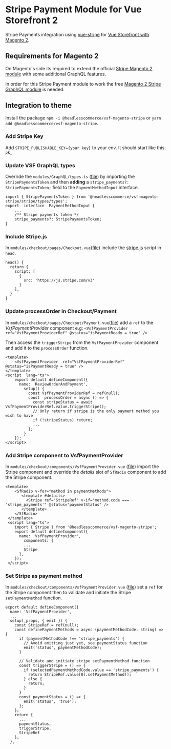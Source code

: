 # Stripe Payment Module for Vue Storefront 2

Stripe Payments integration using [vue-stripe](https://github.com/vue-stripe/vue-stripe) for [Vue Storefront with Magento 2](https://github.com/vuestorefront/magento2).

## Requirements for Magento 2
On Magento's side its required to extend the official [Stripe Magento 2 module](https://marketplace.magento.com/stripe-stripe-payments.html) with some additional GraphQL features. 

In order for this Stripe Payment module to work the free [Magento 2 Stripe GraphQL module](https://github.com/headlesscommerce/magento-stripe-graphql) is needed.

## Integration to theme
Install the package `npm -i @headlesscommerce/vsf-magento-stripe` or `yarn add @headlesscommerce/vsf-magento-stripe`.

### Add Stripe Key 
Add `STRIPE_PUBLISHABLE_KEY={your key}` to your env. It should start like this: `pk_`

### Update VSF GraphQL types
Override the `modules/GraphQL/types.ts` ([file](https://github.com/vuestorefront/template-magento/blob/main/modules/GraphQL/types.ts)) by importing the `StripePaymentsToken` and then **adding** a `stripe_payments?: StripePaymentsToken;` field to the `PaymentMethodInput` interface.

```
import { StripePaymentsToken } from '@headlesscommerce/vsf-magento-stripe/stripe/types/types';
export  interface  PaymentMethodInput {
    ...
    /** Stripe payments token */
    stripe_payments?: StripePaymentsToken;
}
```

###  Include Stripe.js
In `modules/checkout/pages/Checkout.vue`([file](https://github.com/vuestorefront/template-magento/blob/main/modules/checkout/pages/Checkout.vue)) include the [stripe.js](https://stripe.com/docs/js) script in `head`.

```
head() {
  return {
    script: [
      {
        src: 'https://js.stripe.com/v3'
      }
    ],
  }
}
```

### Update processOrder in Checkout/Payment
In `modules/checkout/pages/Checkout/Payment.vue`([file](https://github.com/vuestorefront/template-magento/blob/main/modules/checkout/pages/Checkout/Payment.vue)) add a `ref` to the _VsfPaymentProvider_ component e.g:
 `<VsfPaymentProvider  ref="VsfPaymentProviderRef" @status="isPaymentReady = true" />`
 
Then access the `triggerStripe` from the `VsfPaymentProvider` component and add it to the `processOrder` function.

```
<template>
    <VsfPaymentProvider  ref="VsfPaymentProviderRef" @status="isPaymentReady = true" />
</template>
<script  lang="ts">
    export default defineComponent({
      name: 'ReviewOrderAndPayment',
        setup() {
          const VsfPaymentProviderRef = ref(null);
          const  processOrder = async () => {
            const stripeStatus = await VsfPaymentProviderRef.value.triggerStripe();
            // Only return if stripe is the only payment method you wish to have
            if (!stripeStatus) return;
            ...
          };
        }
    });
</script>
```
### Add Stripe component to VsfPaymentProvider
In `modules/checkout/components/VsfPaymentProvider.vue` ([file](https://github.com/vuestorefront/template-magento/blob/main/modules/checkout/components/VsfPaymentProvider.vue))  import the Stripe component and override the _details_ slot of `SfRadio` component to add the Stripe component. 

```
<template>
    <SfRadio v-for="method in paymentMethods">
       <template #details>
         <Stripe ref="StripeRef" v-if="method.code === 'stripe_payments'" @status="paymentStatus" />
       </template>
    </SfRadio>
 </template>
 <script lang="ts">
    import { Stripe } from '@headlesscommerce/vsf-magento-stripe';
    export default defineComponent({
      name: 'VsfPaymentProvider',
        components: {
        ...
        Stripe
      },
    });
 </script>
```


### Set Stripe as payment method 
In `modules/checkout/components/VsfPaymentProvider.vue` ([file](https://github.com/vuestorefront/template-magento/blob/main/modules/checkout/components/VsfPaymentProvider.vue)) set a `ref` for the Stripe component then to validate and initiate the Stripe `setPaymentMethod` function.

```
export default defineComponent({
  name: 'VsfPaymentProvider',
  ...
  setup(_props, { emit }) {
    const StripeRef = ref(null);
    const definePaymentMethods = async (paymentMethodCode: string) => {
      if (paymentMethodCode !== 'stripe_payments') {
        // Avoid emitting just yet, see paymentStatus function
        emit('status', paymentMethodCode);
      }
      
      // Validate and initiate stripe setPaymentMethod function
      const triggerStripe = () => {
        if (selectedPaymentMethodCode.value == 'stripe_payments') {
          return StripeRef.value[0].setPaymentMethod();
        } else {
          return;
        }
      }
      const paymentStatus = () => {
        emit('status', 'true');
      };
    };
    return {
      ...
      paymentStatus,
      triggerStripe,
      StripeRef
    };
  },
```

